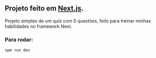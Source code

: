 ## Projeto feito em [Next.js](https://nextjs.org).

Projeto simples de um quiz com 5 questões, feito para treinar minhas habilidades no framework Next.

### Para rodar:

```bash
npm run dev
